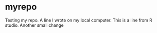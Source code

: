 # myrepo
Testing my repo.
A line I wrote on my local computer.
This is a line from R studio.
Another small change